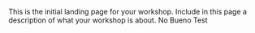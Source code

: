 This is the initial landing page for your workshop. Include in this page a description of what your workshop is about.
No Bueno Test
